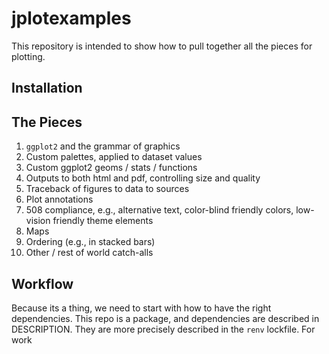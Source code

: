 # jplotexamples

This repository is intended to show how to pull together all the pieces for plotting.

## Installation



## The Pieces

1) `ggplot2` and the grammar of graphics
2) Custom palettes, applied to dataset values
3) Custom ggplot2 geoms / stats / functions
4) Outputs to both html and pdf, controlling size and quality
5) Traceback of figures to data to sources
6) Plot annotations
7) 508 compliance, e.g., alternative text, color-blind friendly colors, low-vision friendly theme elements
8) Maps
9) Ordering (e.g., in stacked bars)
10) Other / rest of world catch-alls

## Workflow

Because its a thing, we need to start with how to have the right dependencies. This repo is a package, and dependencies are described in DESCRIPTION. They are more precisely described in the `renv` lockfile. For work

